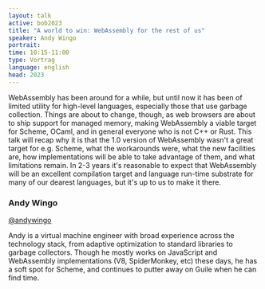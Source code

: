 ```yaml
---
layout: talk
active: bob2023
title: "A world to win: WebAssembly for the rest of us"
speaker: Andy Wingo
portrait:
time: 10:15-11:00
type: Vortrag
language: english
head: 2023
---
```


WebAssembly has been around for a while, but until now it has been of
limited utility for high-level languages, especially those that use
garbage collection.  Things are about to change, though, as web
browsers are about to ship support for managed memory, making
WebAssembly a viable target for Scheme, OCaml, and in general everyone
who is not C++ or Rust.  This talk will recap why it is that the 1.0
version of WebAssembly wasn't a great target for e.g. Scheme, what the
workarounds were, what the new facilities are, how implementations
will be able to take advantage of them, and what limitations remain.
In 2-3 years it's reasonable to expect that WebAssembly will be an
excellent compilation target and language run-time substrate for many
of our dearest languages, but it's up to us to make it there.

### Andy Wingo

[@andywingo](https://twitter.com/andywingo)

Andy is a virtual machine engineer with broad experience across the
technology stack, from adaptive optimization to standard libraries to
garbage collectors. Though he mostly works on JavaScript and
WebAssembly implementations (V8, SpiderMonkey, etc) these days, he has
a soft spot for Scheme, and continues to putter away on Guile when he
can find time.
